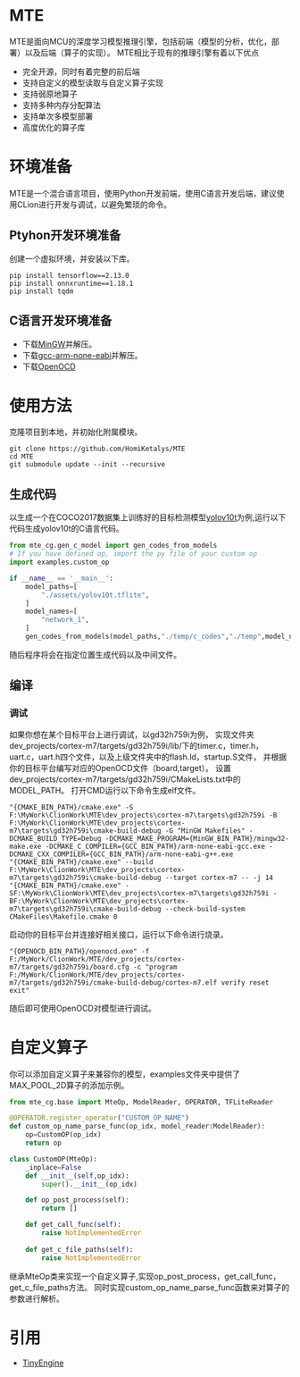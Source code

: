 # MTE
MTE是面向MCU的深度学习模型推理引擎，包括前端（模型的分析，优化，部署）以及后端（算子的实现）。
MTE相比于现有的推理引擎有着以下优点
 - 完全开源，同时有着完整的前后端
 - 支持自定义的模型读取与自定义算子实现
 - 支持弱原地算子
 - 支持多种内存分配算法
 - 支持单次多模型部署
 - 高度优化的算子库
# 环境准备
MTE是一个混合语言项目，使用Python开发前端，使用C语言开发后端，建议使用CLion进行开发与调试，以避免繁琐的命令。
## Ptyhon开发环境准备
创建一个虚拟环境，并安装以下库。

```angular2html
pip install tensorflow==2.13.0
pip install onnxruntime==1.18.1
pip install tqdm 
```

## C语言开发环境准备
 - 下载[MinGW](https://github.com/niXman/mingw-builds-binaries/releases)并解压。
 - 下载[gcc-arm-none-eabi](https://developer.arm.com/downloads/-/gnu-rm)并解压。
 - 下载[OpenOCD](https://www.openocd.org/)

# 使用方法
克隆项目到本地，并初始化附属模块。

```angular2html
git clone https://github.com/HomiKetalys/MTE
cd MTE
git submodule update --init --recursive
```

## 生成代码

以生成一个在COCO2017数据集上训练好的目标检测模型[yolov10t](assets/yolov10t.tflite)为例,运行以下代码生成yolov10t的C语言代码。
```python
from mte_cg.gen_c_model import gen_codes_from_models
# If you have defined op, import the py file of your custom op
import examples.custom_op

if __name__ == '__main__':
    model_paths=[
        "./assets/yolov10t.tflite",
    ]
    model_names=[
        "network_1",
    ]
    gen_codes_from_models(model_paths,"./temp/c_codes","./temp",model_names=model_names)
```
随后程序将会在指定位置生成代码以及中间文件。

## 编译

### 调试
如果你想在某个目标平台上进行调试，以gd32h759i为例，
实现文件夹dev_projects/cortex-m7/targets/gd32h759i/lib/下的timer.c，timer.h，uart.c，uart.h四个文件，以及上级文件夹中的flash.ld，startup.S文件，
并根据你的目标平台编写对应的OpenOCD文件（board,target）。
设置dev_projects/cortex-m7/targets/gd32h759i/CMakeLists.txt中的MODEL_PATH。
打开CMD运行以下命令生成elf文件。
```
"{CMAKE_BIN_PATH}/cmake.exe" -S F:\MyWork\ClionWork\MTE\dev_projects\cortex-m7\targets\gd32h759i -B F:\MyWork\ClionWork\MTE\dev_projects\cortex-m7\targets\gd32h759i\cmake-build-debug -G "MinGW Makefiles" -DCMAKE_BUILD_TYPE=Debug -DCMAKE_MAKE_PROGRAM={MinGW_BIN_PATH}/mingw32-make.exe -DCMAKE_C_COMPILER={GCC_BIN_PATH}/arm-none-eabi-gcc.exe -DCMAKE_CXX_COMPILER={GCC_BIN_PATH}/arm-none-eabi-g++.exe
"{CMAKE_BIN_PATH}/cmake.exe" --build F:\MyWork\ClionWork\MTE\dev_projects\cortex-m7\targets\gd32h759i\cmake-build-debug --target cortex-m7 -- -j 14
"{CMAKE_BIN_PATH}/cmake.exe" -SF:\MyWork\ClionWork\MTE\dev_projects\cortex-m7\targets\gd32h759i -BF:\MyWork\ClionWork\MTE\dev_projects\cortex-m7\targets\gd32h759i\cmake-build-debug --check-build-system CMakeFiles\Makefile.cmake 0
```
启动你的目标平台并连接好相关接口，运行以下命令进行烧录。
```
"{OPENOCD_BIN_PATH}/openocd.exe" -f F:/MyWork/ClionWork/MTE/dev_projects/cortex-m7/targets/gd32h759i/board.cfg -c "program F:/MyWork/ClionWork/MTE/dev_projects/cortex-m7/targets/gd32h759i/cmake-build-debug/cortex-m7.elf verify reset exit"
```
随后即可使用OpenOCD对模型进行调试。

# 自定义算子
你可以添加自定义算子来兼容你的模型，examples文件夹中提供了MAX_POOL_2D算子的添加示例。
```python
from mte_cg.base import MteOp, ModelReader, OPERATOR, TFLiteReader

@OPERATOR.register_operator("CUSTOM_OP_NAME")
def custom_op_name_parse_func(op_idx, model_reader:ModelReader):
    op=CustomOP(op_idx)
    return op

class CustomOP(MteOp):
    _inplace=False
    def __init__(self,op_idx):
        super().__init__(op_idx)

    def op_post_process(self):
        return []

    def get_call_func(self):
        raise NotImplementedError
    
    def get_c_file_paths(self):
        raise NotImplementedError
```
继承MteOp类来实现一个自定义算子,实现op_post_process，get_call_func，get_c_file_paths方法。
同时实现custom_op_name_parse_func函数来对算子的参数进行解析。

# 引用
 - [TinyEngine](https://github.com/mit-han-lab/tinyengine)
